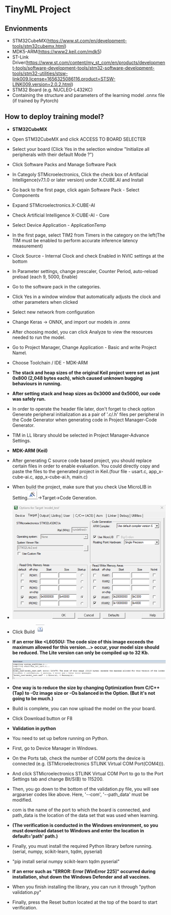 # TinyML Project

## Envionments
 * STM32CubeMX(https://www.st.com/en/development-tools/stm32cubemx.html)
 * MDK5-ARM(https://www2.keil.com/mdk5)
 * ST-Link Driver(https://www.st.com/content/my_st_com/en/products/development-tools/software-development-tools/stm32-software-development-tools/stm32-utilities/stsw-link009.license=1656325086116.product=STSW-LINK009.version=2.0.2.html)
 * STM32 Board (e.g. NUCLEO-L432KC)
 * Containing the structure and parameters of the learning model .onnx file (if trained by Pytorch)

## How to deploy training model?
 * **STM32CubeMX**  
 * Open STM32CubeMX and click ACCESS TO BOARD SELECTER
 * Select your board (Click Yes in the selection window "Initialize all peripherals with their default Mode ?")
 * Click Software Packs and Manage Software Pack
 * In Categoly STMicroelectronics, Click the check box of Artifacial Intelligence(v7.1.0 or later version) under X.CUBE.AI and Install
 * Go back to the first page, click again Software Pack - Select Components
 * Expand STMicroelectronics.X-CUBE-AI
 * Check Artificial Intelligence X-CUBE-AI - Core
 * Select Device Application - ApplicationTemp
 * In the first page, select TIM2 from Timers in the category on the left(The TIM must be enabled to perform accurate inference latency measurement)
 * Clock Source - Internal Clock and check Enabled in NVIC settings at the bottom
 * In Parameter settings, change prescaler, Counter Period, auto-reload preload (each 9, 5000, Enable)
 * Go to the software pack in the categories.
 * Click Yes in a window window that automatically adjusts the clock and other parameters when clicked
 * Select new network from configuration
 * Change Keras -> ONNX, and import our models in .onnx
 * After choosing model, you can click Analyze to view the resources needed to run the model.
 * Go to Project Manager, Change Application - Basic and write Project Name\
 * Choose Toolchain / IDE - MDK-ARM
 * **The stack and heap sizes of the original Keil project were set as just 0x800 (2,048 bytes each), which caused unknown bugging behaviours in running.**
  * **After setting stack and heap sizes as 0x3000 and 0x5000, our code was safely run.**  
 * In order to operate the header file later, don't forget to check option Generate peripheral initialization as a pair of '.c/.h' files per peripheral in the Code Generator when generating code in Project Manager-Code Generator.
 * TIM in LL library should be selected in Project Manager-Advance Settings.

 * **MDK-ARM (Keil)**
 * After generating C source code based project, you should replace certain files in order to enable evaluation. You could directly copy and paste the files to the generated project in Keil.(four file - usart.c, app_x-cube-ai.c, app_x-cube-ai.h, main.c)
 * When build the project, make sure that you check Use MicroLIB in Setting<img src="img/Option_icon.png">->Target->Code Generation.
 * <img src="img/option_target.png">
 * Click Build <img src="img/build_icon.png">
 * **If an error like <L6050U: The code size of this image exceeds the maximum allowed for this version...> occur, your model size should be reduced. The Lite version can only be compiled up to 32 Kb.**
 * <img src="img/build_error.png">
 * **One way is to reduce the size by changing Optimization from C/C++ (Tap) to -Oz image size or -Os balanced in the Option. (But it's not going to be much.)**
 * Build is complete, you can now upload the model on the your board. 
 * Click Download button or F8

 * **Validation in python**
 * You need to set up before running on Python.
 * First, go to Device Manager in Windows.
 * On the Ports tab, check the number of COM ports the device is connected (e.g. (STMicroelectronics STLINK Virtual COM Port(COM4))).
 * And click STMicroelectronics STLINK Virtual COM Port to go to the Port Settings tab and change Bit/S(B) to 115200.
 * Then, you go down to the bottom of the validation.py file, you will see argparser codes like above. Here, '--com', '--path_data' must be modified.
 * com is the name of the port to which the board is connected, and path_data is the location of the data set that was used when learning.
 * **(The verification is conducted in the Windows environment, so you must download dataset to Windows and enter the location in default='path' path.)**
 * Finally, you must install the required Python library before running.(serial, numpy, scikit-learn, tqdm, pyserial)
 * "pip install serial numpy scikit-learn tqdm pyserial"
 * **If an error such as "ERROR: Error [WinError 225]" occurred during installation, shut down the Windows Defender and all vaccines.**
 * When you finish installing the library, you can run it through "python validation.py" 
 * Finally, press the Reset button located at the top of the board to start verification.
